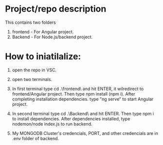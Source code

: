 # Project/repo description
This contains two folders
1. frontend - For Angular project.
2. Backend - For Node.js/backend project.

# How to iniatilalize:
1. open the repo in VSC.
2. open two terminals.
3. In first terminal type cd .\frontend\ and hit ENTER, it wilredirect to frontend/Angular project.
Then type npm install (npm i). After completing installation dependencies.
 type "ng serve" to start Angular project.
4. In second terminal type cd .\Backend\ and hit ENTER. Then type npm i to install dependencies. After dependencies installed, type nodemon/node index.js to run backend.

5. My MONGODB Cluster's credencials, PORT, and other credencials are in .env folder of backend.

